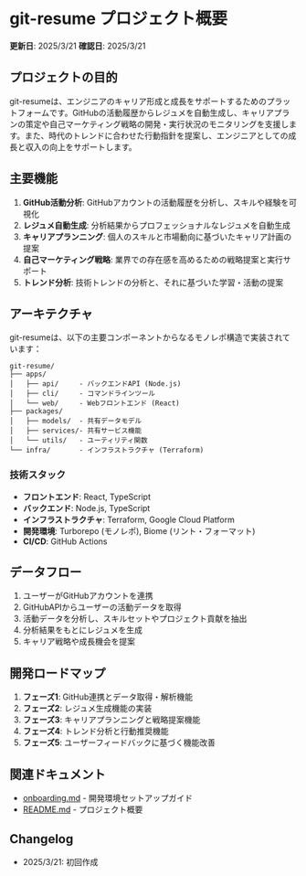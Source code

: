 # git-resume プロジェクト概要

**更新日**: 2025/3/21
**確認日**: 2025/3/21

## プロジェクトの目的

git-resumeは、エンジニアのキャリア形成と成長をサポートするためのプラットフォームです。GitHubの活動履歴からレジュメを自動生成し、キャリアプランの策定や自己マーケティング戦略の開発・実行状況のモニタリングを支援します。また、時代のトレンドに合わせた行動指針を提案し、エンジニアとしての成長と収入の向上をサポートします。

## 主要機能

1. **GitHub活動分析**: GitHubアカウントの活動履歴を分析し、スキルや経験を可視化
2. **レジュメ自動生成**: 分析結果からプロフェッショナルなレジュメを自動生成
3. **キャリアプランニング**: 個人のスキルと市場動向に基づいたキャリア計画の提案
4. **自己マーケティング戦略**: 業界での存在感を高めるための戦略提案と実行サポート
5. **トレンド分析**: 技術トレンドの分析と、それに基づいた学習・活動の提案

## アーキテクチャ

git-resumeは、以下の主要コンポーネントからなるモノレポ構造で実装されています：

```
git-resume/
├── apps/
│   ├── api/     - バックエンドAPI (Node.js)
│   ├── cli/     - コマンドラインツール
│   └── web/     - Webフロントエンド (React)
├── packages/
│   ├── models/  - 共有データモデル
│   ├── services/- 共有サービス機能
│   └── utils/   - ユーティリティ関数
└── infra/       - インフラストラクチャ (Terraform)
```

### 技術スタック

- **フロントエンド**: React, TypeScript
- **バックエンド**: Node.js, TypeScript
- **インフラストラクチャ**: Terraform, Google Cloud Platform
- **開発環境**: Turborepo (モノレポ), Biome (リント・フォーマット)
- **CI/CD**: GitHub Actions

## データフロー

1. ユーザーがGitHubアカウントを連携
2. GitHubAPIからユーザーの活動データを取得
3. 活動データを分析し、スキルセットやプロジェクト貢献を抽出
4. 分析結果をもとにレジュメを生成
5. キャリア戦略や成長機会を提案

## 開発ロードマップ

1. **フェーズ1**: GitHub連携とデータ取得・解析機能
2. **フェーズ2**: レジュメ生成機能の実装
3. **フェーズ3**: キャリアプランニングと戦略提案機能
4. **フェーズ4**: トレンド分析と行動推奨機能
5. **フェーズ5**: ユーザーフィードバックに基づく機能改善

## 関連ドキュメント

- [onboarding.md](./onboarding.md) - 開発環境セットアップガイド
- [README.md](/README.md) - プロジェクト概要

## Changelog

- 2025/3/21: 初回作成
